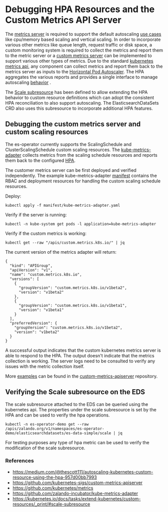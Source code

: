 # Debugging HPA Resources and the Custom Metrics API Server

The [metrics server](https://github.com/kubernetes-sigs/metrics-server) is required to support the default
autoscaling [use cases](https://github.com/kubernetes-sigs/metrics-server#use-cases) like cpu/memory based scaling and
vertical scaling. In order to incorporate various other metrics like queue length, request traffic or disk space, a
custom monitoring system is required to collect the metrics and report them to the metric server or a [custom metrics
server](https://github.com/zalando-incubator/kube-metrics-adapter) can be implemented to support various other types of
metrics. Due to the standard [kubernetes metrics api](https://github.com/kubernetes/metrics), any component can collect
metrics and report them back to the metrics server as inputs to
the [Horizontal Pod Autoscaler](https://kubernetes.io/docs/tasks/run-application/horizontal-pod-autoscale-walkthrough/).
The HPA aggregates the various reports and provides a single interface to manage
autoscaling [behavior](https://kubernetes.io/docs/tasks/run-application/horizontal-pod-autoscale-walkthrough/#autoscaling-on-multiple-metrics-and-custom-metrics)
.

The [Scale subresource](https://kubernetes.io/docs/tasks/extend-kubernetes/custom-resources/_print/#scale-subresource)
has been defined to allow extending the HPA behavior to custom resource definitions which can adopt the consistent HPA
reconciliation to also support autoscaling. The ElasticsearchDataSets CRD also uses this subresource to incorporate
additional HPA features.

## Debugging the custom metrics server and custom scaling resources

The es-operator currently supports the ScalingSchedule and ClusterScalingSchedule custom scaling resources.
The [kube-metrics-adapter](https://github.com/zalando-incubator/kube-metrics-adapter) collects metrics from the scaling
schedule resources and reports them back to the configured [HPA](docs/hpa.yaml).

The customer metrics server can be first deployed and verified independently. The example
kube-metrics-adapter [manifest](manifest/kube-metrics-adapter.yaml) contains the RBAC and deployment resources for
handling the custom scaling schedule resources.

Deploy:

```
kubectl apply -f manifest/kube-metrics-adapter.yaml
```

Verify if the server is running:

```
kubectl -n kube-system get pods -l application=kube-metrics-adapter 
```

Verify if the custom metrics is working:

```
kubectl get --raw "/apis/custom.metrics.k8s.io/" | jq
```

The current version of the metrics adapter will return:

```
{
  "kind": "APIGroup",
  "apiVersion": "v1",
  "name": "custom.metrics.k8s.io",
  "versions": [
    {
      "groupVersion": "custom.metrics.k8s.io/v1beta2",
      "version": "v1beta2"
    },
    {
      "groupVersion": "custom.metrics.k8s.io/v1beta1",
      "version": "v1beta1"
    }
  ],
  "preferredVersion": {
    "groupVersion": "custom.metrics.k8s.io/v1beta2",
    "version": "v1beta2"
  }
}
```

A successful output indicates that the custom kubernetes metrics server is able to respond to the HPA. The output
doesn't indicate that the metrics collection is working. The server logs need to be consulted to verify any issues with
the metric collection itself.

More [examples](https://github.com/kubernetes-sigs/custom-metrics-apiserver) can be found in
the [custom-metrics-apiserver](https://github.com/kubernetes-sigs/custom-metrics-apiserver) repository.

## Verifying the Scale subresource on the EDS

The scale subresource attached to the EDS can be queried using the kubernetes api. The properties under the scale
subresource is set by the HPA and can be used to verify the hpa operations.

```
kubectl -n es-operator-demo get --raw /apis/zalando.org/v1/namespaces/es-operator-demo/elasticsearchdatasets/es-data-simple/scale | jq
```

For testing purposes any type of hpa metric can be used to verify the modification of the scale subresource. 


### References

- https://medium.com/@thescott111/autoscaling-kubernetes-custom-resource-using-the-hpa-957d00bb7993
- https://github.com/kubernetes-sigs/custom-metrics-apiserver
- https://github.com/kubernetes/metrics
- https://github.com/zalando-incubator/kube-metrics-adapter
- https://kubernetes.io/docs/tasks/extend-kubernetes/custom-resources/_print/#scale-subresource
